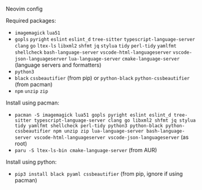 Neovim config

Required packages:
- `imagemagick` `lua51`
- `gopls` `pyright` `eslint` `eslint_d` `tree-sitter` `typescript-language-server` `clang` `go` `ltex-ls` `libxml2` `shfmt` `jq` `stylua` `tidy` `perl-tidy` `yamlfmt` `shellcheck` `bash-language-server` `vscode-html-languageserver` `vscode-json-languageserver` `lua-language-server` `cmake-language-server` (language servers and formatters)
- `python3`
- `black` `cssbeautifier` (from pip) or `python-black` `python-cssbeautifier` (from pacman)
- `npm` `unzip` `zip`

Install using pacman:
- `pacman -S imagemagick lua51 gopls pyright eslint eslint_d tree-sitter typescript-language-server clang go libxml2 shfmt jq stylua tidy yamlfmt shellcheck perl-tidy python3 python-black python-cssbeautifier npm unzip zip lua-language-server bash-language-server vscode-html-languageserver vscode-json-languageserver` (as root)
- `paru -S ltex-ls-bin cmake-language-server` (from AUR)

Install using python:
- `pip3 install black pyaml cssbeautifier` (from pip, ignore if using pacman)

